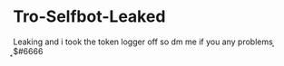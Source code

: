 # Tro-Selfbot-Leaked
Leaking and i took the token logger off so dm me if you any problems ͔ ͔͔$#6666
